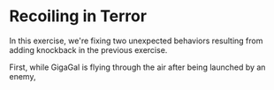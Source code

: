 # Recoiling in Terror

In this exercise, we're fixing two unexpected behaviors resulting from adding knockback in the previous exercise.

First, while GigaGal is flying through the air after being launched by an enemy, 
